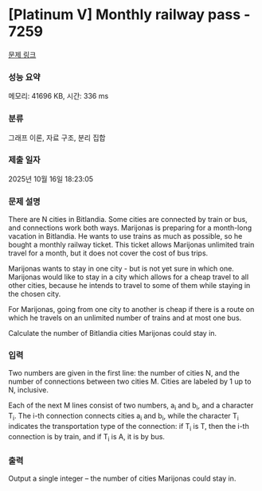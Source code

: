 # [Platinum V] Monthly railway pass - 7259 

[문제 링크](https://www.acmicpc.net/problem/7259) 

### 성능 요약

메모리: 41696 KB, 시간: 336 ms

### 분류

그래프 이론, 자료 구조, 분리 집합

### 제출 일자

2025년 10월 16일 18:23:05

### 문제 설명

<p>There are N cities in Bitlandia. Some cities are connected by train or bus, and connections work both ways. Marijonas is preparing for a month-long vacation in Bitlandia. He wants to use trains as much as possible, so he bought a monthly railway ticket. This ticket allows Marijonas unlimited train travel for a month, but it does not cover the cost of bus trips.</p>

<p>Marijonas wants to stay in one city - but is not yet sure in which one. Marijonas would like to stay in a city which allows for a cheap travel to all other cities, because he intends to travel to some of them while staying in the chosen city.</p>

<p>For Marijonas, going from one city to another is cheap if there is a route on which he travels on an unlimited number of trains and at most one bus.</p>

<p>Calculate the number of Bitlandia cities Marijonas could stay in.</p>

### 입력 

 <p>Two numbers are given in the first line: the number of cities N, and the number of connections between two cities M. Cities are labeled by 1 up to N, inclusive.</p>

<p>Each of the next M lines consist of two numbers, a<sub>i</sub> and b<sub>i</sub>, and a character T<sub>i</sub>. The i-th connection connects cities a<sub>i</sub> and b<sub>i</sub>, while the character T<sub>i</sub> indicates the transportation type of the connection: if T<sub>i</sub> is T, then the i-th connection is by train, and if T<sub>i</sub> is A, it is by bus.</p>

### 출력 

 <p>Output a single integer – the number of cities Marijonas could stay in.</p>

